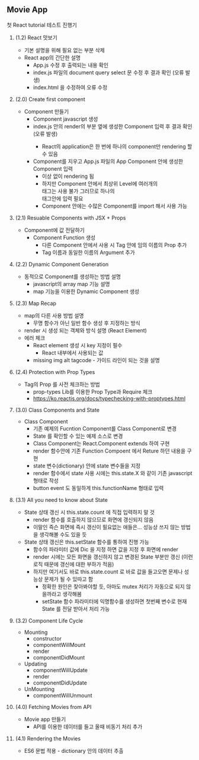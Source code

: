 ## Movie App

첫 React tutorial 테스트 진행기

1. (1.2) React 맛보기
    * 기본 설명을 위해 필요 없는 부분 삭제
    * React app의 간단한 설명
        * App.js 수정 후 출력되는 내용 확인
        * index.js 파일의 document query select 문 수정 후 결과 확인 (오류 발생)
        * index.html 을 수정하여 오류 수정

2. (2.0) Create first component
    * Component 만들기
        * Component javascript 생성
        * index.js 안의 render의 <App /> 부분 옆에 생성한 Component 입력 후 결과 확인 (오류 발생)
            * React의 application은 한 번에 하나의 component만 rendering 할 수 있음
        * Component를 지우고 App.js 파일의 App Component 안에 생성한 Component 입력
            * 이상 없이 rendering 됨
            * 하지만 Component 안에서 최상위 Level에 여러개의 <div> 태그는 사용 불가 그러므로 하나의 <div> 태그안에 입력 필요
            * Component 안에는 수많은 Component를 import 해서 사용 가능

3. (2.1) Resuable Components with JSX + Props
    * Component에 값 전달하기
        * Component Function 생성
            * 다른 Component 안에서 사용 시 Tag 안에 임의 이름의 Prop 추가
            * Tag 이름과 동일한 이름의 Argument 추가

4. (2.2) Dynamic Component Generation
    * 동적으로 Component를 생성하는 방법 설명
        * javascript의 array map 기능 설명
        * map 기능을 이용한 Dynamic Component 생성

5. (2.3) Map Recap
    * map의 다른 사용 방법 설명
        * 무명 함수가 아닌 일반 함수 생성 후 지정하는 방식
    * render 시 생성 되는 객체와 방식 설명 (React Element)
    * 에러 체크
        * React element 생성 시 key 지정이 필수
            * React 내부에서 사용되는 값
        * missing img alt tagcode - 가이드 라인이 되는 것을 설명

6. (2.4) Protection with Prop Types
    * Tag의 Prop 를 사전 체크하는 방법
        * prop-types Lib를 이용한 Prop Type과 Require 체크
        * https://ko.reactjs.org/docs/typechecking-with-proptypes.html

7. (3.0) Class Components and State
    * Class Component
        * 기존 예제의 Fucntion Component를 Class Component로 변경
        * State 를 확인할 수 있는 예제 소스로 변경
        * Class Component는 React.Component extends 하여 구현
        * render 함수안에 기존 Function Compoent 에서 Reture 하던 내용을 구현
        * state 변수(dictionary) 안에 state 변수들을 지정
        * render 함수에서 state 사용 시에는 this.state.X 와 같이 기존 javascript 형태로 작성
        * button event 도 동일하게 this.functionName 형태로 입력


8. (3.1) All you need to know about State
    * State 상태 갱신 시 this.state.count 에 직접 입력하지 말 것
        * render 함수를 호출하지 않으므로 화면에 갱신되지 않음
        * 이말인 즉슨 화면에 즉시 갱신이 필요없는 애들은... 성능상 쓰지 않는 방법을 생각해볼 수도 있을 듯
    * State 상태 갱신은 this.setState 함수를 통하여 진행 가능
        * 함수의 파라미터 값에 Dic 을 지정 하면 값을 지정 후 화면에 render
        * render 시에는 모든 화면을 갱신하지 않고 변경된 State 부분만 갱신 (이런 로직 때문에 갱신에 대한 부하가 적음)
        * 하지만 여기서도 바로 this.state.count 로 바로 값을 들고오면 문제나 성능상 문제가 될 수 있따고 함
            * 정확한 원인은 찾아봐야할 듯, 아마도 mutex 처리가 자동으로 되지 않을까라고 생각해봄
            * setState 함수 파라미터에 익명함수를 생성하면 첫번째 변수로 현재 State 를 전달 받아서 처리 가능

9. (3.2) Component Life Cycle
    * Mounting
        * constructor
        * componentWillMount
        * render
        * componentDidMount
    * Updating
        * componentWillUpdate
        * render
        * componentDidUpdate
    * UnMounting
        * componentWillUnmount

10. (4.0) Fetching Movies from API
    * Movie app 만들기
        * API를 이용한 데이터를 들고 올때 비동기 처리 추가

11. (4.1) Rendering the Movies
    * ES6 문법 적용 - dictionary 안의 데이터 추출